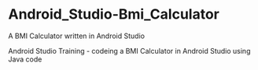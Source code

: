 # Android_Studio-Bmi_Calculator
A BMI Calculator written in Android Studio

Android Studio Training - codeing a BMI Calculator in Android Studio using Java code
